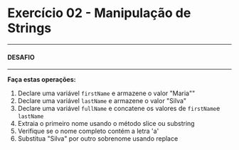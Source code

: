 # Exercício 02 - Manipulação de Strings

---

#### DESAFIO

---

**Faça estas operações:**

1. Declare uma variável `firstName` e armazene o valor "Maria""
2. Declare uma variável `lastName` e armazene o valor "Silva"
3. Declare uma variável `fullName` e concatene os valores de `firstName`e `lastName`
4. Extraia o primeiro nome usando o método slice ou substring
5. Verifique se o nome completo contém a letra 'a'
6. Substitua "Silva" por outro sobrenome usando replace
